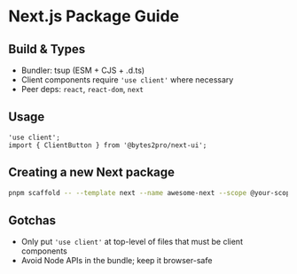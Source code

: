 # Next.js Package Guide

## Build & Types

- Bundler: tsup (ESM + CJS + .d.ts)
- Client components require `'use client'` where necessary
- Peer deps: `react`, `react-dom`, `next`

## Usage

```tsx
'use client';
import { ClientButton } from '@bytes2pro/next-ui';
```

## Creating a new Next package

```bash
pnpm scaffold -- --template next --name awesome-next --scope @your-scope
```

## Gotchas

- Only put `'use client'` at top-level of files that must be client components
- Avoid Node APIs in the bundle; keep it browser-safe
